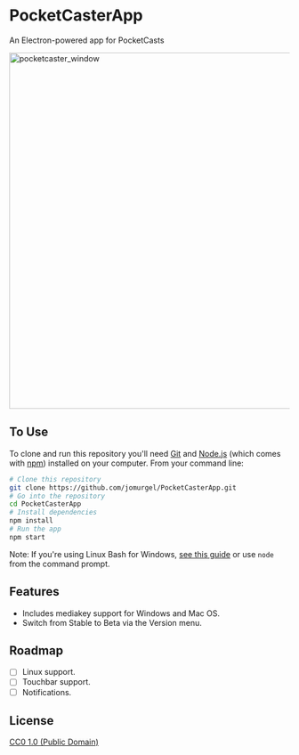 # PocketCasterApp
An Electron-powered app for PocketCasts

<img width="640" alt="pocketcaster_window" src="https://user-images.githubusercontent.com/5230729/33774653-35e22504-dbf9-11e7-923b-62018b66c682.png">

## To Use
To clone and run this repository you'll need [Git](https://git-scm.com) and [Node.js](https://nodejs.org/en/download/) (which comes with [npm](http://npmjs.com)) installed on your computer. From your command line:

```bash
# Clone this repository
git clone https://github.com/jomurgel/PocketCasterApp.git
# Go into the repository
cd PocketCasterApp
# Install dependencies
npm install
# Run the app
npm start
```

Note: If you're using Linux Bash for Windows, [see this guide](https://www.howtogeek.com/261575/how-to-run-graphical-linux-desktop-applications-from-windows-10s-bash-shell/) or use `node` from the command prompt.

## Features
- Includes mediakey support for Windows and Mac OS.
- Switch from Stable to Beta via the Version menu.

## Roadmap
- [ ] Linux support.
- [ ] Touchbar support.
- [ ] Notifications.

## License
[CC0 1.0 (Public Domain)](LICENSE.md)
